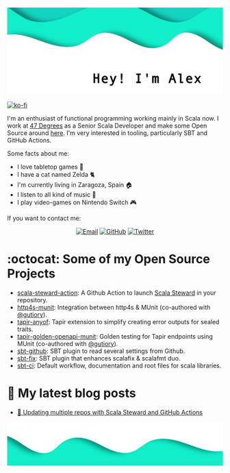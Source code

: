 ![](docs/images/header_us.webp)

[![ko-fi](https://ko-fi.com/img/githubbutton_sm.svg)](https://ko-fi.com/Y8Y36YX1J)

I'm an enthusiast of functional programming working mainly in Scala now. I work at [47 Degrees](https://www.47deg.com) as a Senior Scala Developer and make some Open Source around [here](https://github.com/alejandrohdezma?tab=repositories). I'm very interested in tooling, particularly SBT and GitHub Actions.

Some facts about me:

- I love tabletop games :game_die:
- I have a cat named Zelda :cat2:
- I'm currently living in Zaragoza, Spain :house:
- I listen to all kind of music :musical_note:
- I play video-games on Nintendo Switch :video_game:

If you want to contact me:

<p align="center">
    <a href="mailto:info@alejandrohdezma.com" target="_blank"><img src="https://img.icons8.com/doodle/50/000000/email.png" alt="Email"/></a>
	<a href="https://github.com/alejandrohdezma" target="_blank"><img src="https://img.icons8.com/doodle/50/000000/github.png" alt="GitHub"/></a>
	<a href="https://twitter.com/alejandrohdezma" target="_blank"><img src="https://img.icons8.com/doodle/50/000000/twitter.png" alt="Twitter"/></a>
</p>

# :octocat: Some of my Open Source Projects

- [scala-steward-action](https://github.com/scala-steward-org/scala-steward-action): A Github Action to launch [Scala Steward](https://github.com/scala-steward-org/scala-steward) in your repository.
- [http4s-munit](https://github.com/alejandrohdezma/http4s-munit): Integration between http4s & MUnit (co-authored with [@gutiory](https://github.com/gutiory)).
- [tapir-anyof](https://github.com/alejandrohdezma/tapir-anyof): Tapir extension to simplify creating error outputs for sealed traits.
- [tapir-golden-openapi-munit](https://github.com/alejandrohdezma/tapir-golden-openapi-munit): Golden testing for Tapir endpoints using MUnit (co-authored with [@gutiory](https://github.com/gutiory)).
- [sbt-github](https://github.com/alejandrohdezma/sbt-github): SBT plugin to read several settings from Github.
- [sbt-fix](https://github.com/alejandrohdezma/sbt-fix): SBT plugin that enhances scalafix & scalafmt duo.
- [sbt-ci](https://github.com/alejandrohdezma/sbt-ci): Default workflow, documentation and root files for scala libraries.

# :green_book: My latest blog posts

- <a
  href="https://alejandrohdezma.com/blog/updating-multiple-repositories-with-scala-steward-and-github-actions"
  target="_self" rel="noopener">:robot: Updating multiple repos with Scala Steward and GitHub Actions</a>

![](docs/images/footer.webp)
